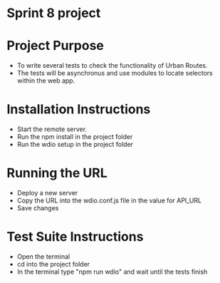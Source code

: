 # Sprint 8 project

# Project Purpose
* To write several tests to check the functionality of Urban Routes.
* The tests will be asynchronus and use modules to locate selectors within the web app.

# Installation Instructions
* Start the remote server.
* Run the npm install in the project folder
* Run the wdio setup in the project folder

# Running the URL
* Deploy a new server
* Copy the URL into the wdio.conf.js file in the value for API_URL
* Save changes

# Test Suite Instructions
* Open the terminal
* cd into the project folder
* In the terminal type "npm run wdio" and wait until the tests finish